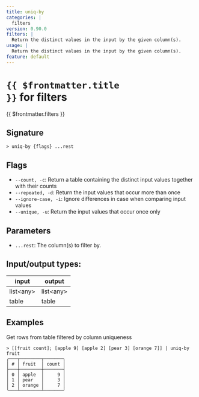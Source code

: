 ```yaml
---
title: uniq-by
categories: |
  filters
version: 0.90.0
filters: |
  Return the distinct values in the input by the given column(s).
usage: |
  Return the distinct values in the input by the given column(s).
feature: default
---
```


<!-- This file is automatically generated. Please edit the command in https://github.com/nushell/nushell instead. -->

# <code>{{ $frontmatter.title }}</code> for filters

<div class='command-title'>{{ $frontmatter.filters }}</div>

## Signature

`> uniq-by {flags} ...rest`

## Flags

- `--count, -c`: Return a table containing the distinct input values together with their counts
- `--repeated, -d`: Return the input values that occur more than once
- `--ignore-case, -i`: Ignore differences in case when comparing input values
- `--unique, -u`: Return the input values that occur once only

## Parameters

- `...rest`: The column(s) to filter by.

## Input/output types:

| input       | output      |
| ----------- | ----------- |
| list\<any\> | list\<any\> |
| table       | table       |

## Examples

Get rows from table filtered by column uniqueness

```nushell
> [[fruit count]; [apple 9] [apple 2] [pear 3] [orange 7]] | uniq-by fruit
╭───┬────────┬───────╮
│ # │ fruit  │ count │
├───┼────────┼───────┤
│ 0 │ apple  │     9 │
│ 1 │ pear   │     3 │
│ 2 │ orange │     7 │
╰───┴────────┴───────╯

```
